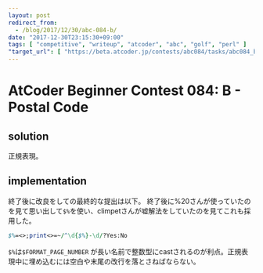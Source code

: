 ```yaml
---
layout: post
redirect_from:
  - /blog/2017/12/30/abc-084-b/
date: "2017-12-30T23:15:30+09:00"
tags: [ "competitive", "writeup", "atcoder", "abc", "golf", "perl" ]
"target_url": [ "https://beta.atcoder.jp/contests/abc084/tasks/abc084_b" ]
---
```


# AtCoder Beginner Contest 084: B - Postal Code

<!-- {% raw %} -->

## solution

正規表現。

## implementation

終了後に改良をしての最終的な提出は以下。
終了後に%20さんが使っていたのを見て思い出して`$%`を使い、climpetさんが嘘解法をしていたのを見てこれも採用した。

``` perl
$%=<>;print<>=~/^\d{$%}-\d/?Yes:No
```

`$%`は`$FORMAT_PAGE_NUMBER` が長い名前で整数型にcastされるのが利点。正規表現中に埋め込むには空白や末尾の改行を落とさねばならない。

<!-- {% endraw %} -->
